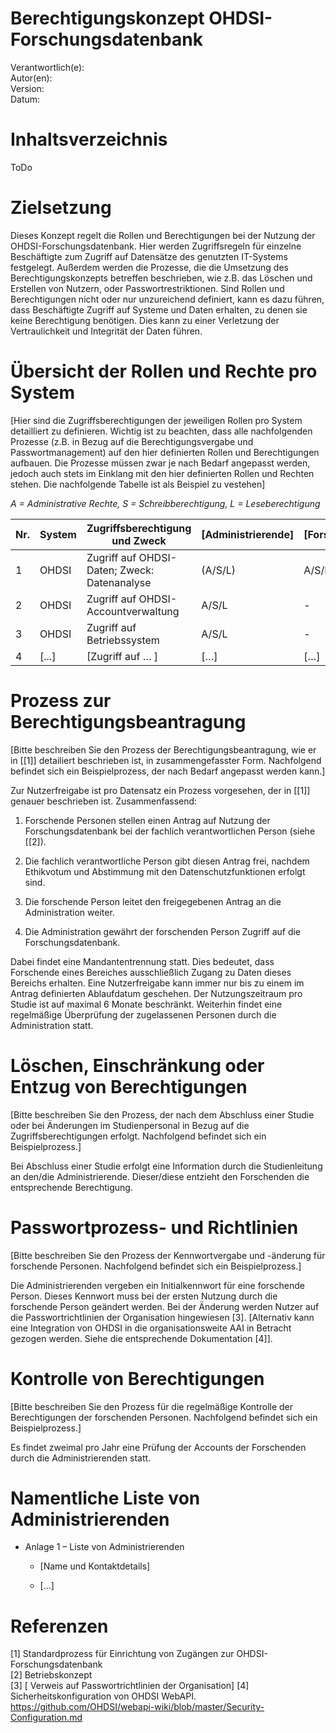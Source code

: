 # Berechtigungskonzept OHDSI-Forschungsdatenbank

Verantwortlich(e):  
Autor(en):  
Version:  
Datum:  

# Inhaltsverzeichnis

ToDo

# Zielsetzung

Dieses Konzept regelt die Rollen und Berechtigungen bei der Nutzung der
OHDSI-Forschungsdatenbank. Hier werden Zugriffsregeln für einzelne
Beschäftigte zum Zugriff auf Datensätze des genutzten IT-Systems
festgelegt. Außerdem werden die Prozesse, die die Umsetzung des
Berechtigungskonzepts betreffen beschrieben, wie z.B. das Löschen und
Erstellen von Nutzern, oder Passwortrestriktionen. Sind Rollen und
Berechtigungen nicht oder nur unzureichend definiert, kann es dazu
führen, dass Beschäftigte Zugriff auf Systeme und Daten erhalten, zu
denen sie keine Berechtigung benötigen. Dies kann zu einer Verletzung
der Vertraulichkeit und Integrität der Daten führen.

# Übersicht der Rollen und Rechte pro System

\[Hier sind die Zugriffsberechtigungen der jeweiligen
Rollen pro System detailliert zu definieren. Wichtig ist zu beachten,
dass alle nachfolgenden Prozesse (z.B. in Bezug auf die
Berechtigungsvergabe und Passwortmanagement) auf den hier definierten
Rollen und Berechtigungen aufbauen. Die Prozesse müssen zwar je nach
Bedarf angepasst werden, jedoch auch stets im Einklang mit den hier
definierten Rollen und Rechten stehen. Die nachfolgende Tabelle ist als Beispiel zu vestehen\]

*A = Administrative Rechte, S = Schreibberechtigung, L =
Leseberechtigung*

| Nr.     | System | Zugriffsberechtigung und Zweck                                          | \[Administrierende\] | \[Forschende\] |
|---------|--------|-------------------------------------------------------------------------|----------------------|----------------|
| 1       | OHDSI  |   Zugriff auf OHDSI-Daten; Zweck: Datenanalyse                          | (A/S/L)              | A/S/L          |
| 2       | OHDSI  | Zugriff auf OHDSI-Accountverwaltung                                     | A/S/L                | -              |
| 3       | OHDSI  | Zugriff auf Betriebssystem                                              | A/S/L                | -              |
| 4       |\[...\] | \[Zugriff auf … \]                                                      | \[…\]                | \[…\]          |

# Prozess zur Berechtigungsbeantragung

\[Bitte beschreiben Sie den Prozess der
Berechtigungsbeantragung, wie er in [\[1\]] detailiert beschrieben ist, in
zusammengefasster Form. Nachfolgend befindet sich ein Beispielprozess,
der nach Bedarf angepasst werden kann.\]

Zur Nutzerfreigabe ist pro Datensatz ein Prozess vorgesehen, der in [\[1\]] 
 genauer beschrieben ist. Zusammenfassend:

1.  Forschende Personen stellen einen Antrag auf Nutzung der Forschungsdatenbank bei der  fachlich verantwortlichen Person (siehe [\[2\]).

1.  Die fachlich verantwortliche Person gibt diesen Antrag frei, nachdem Ethikvotum
    und Abstimmung mit den Datenschutzfunktionen erfolgt sind.

1.  Die forschende Person leitet den freigegebenen Antrag an die Administration weiter.

1.  Die Administration gewährt der forschenden Person Zugriff auf die Forschungsdatenbank.

Dabei findet eine Mandantentrennung statt. Dies bedeutet, dass
Forschende eines Bereiches ausschließlich Zugang zu Daten dieses
Bereichs erhalten. Eine Nutzerfreigabe kann immer nur bis zu einem
im Antrag definierten Ablaufdatum geschehen. Der Nutzungszeitraum pro
Studie ist auf maximal 6 Monate beschränkt. Weiterhin findet eine
regelmäßige Überprüfung der zugelassenen Personen durch die Administration statt.

# Löschen, Einschränkung oder Entzug von Berechtigungen

\[Bitte beschreiben Sie den Prozess, der nach dem
Abschluss einer Studie oder bei Änderungen im Studienpersonal in Bezug
auf die Zugriffsberechtigungen erfolgt. Nachfolgend befindet sich ein
Beispielprozess.\]

Bei Abschluss einer Studie erfolgt eine Information durch die
Studienleitung an den/die Administrierende. Dieser/diese
entzieht den Forschenden die entsprechende Berechtigung.

#  Passwortprozess- und Richtlinien

\[Bitte beschreiben Sie den Prozess der
Kennwortvergabe und -änderung für forschende Personen. Nachfolgend
befindet sich ein Beispielprozess.\]

Die Administrierenden vergeben ein Initialkennwort für eine
forschende Person. Dieses Kennwort muss bei der ersten Nutzung durch die
forschende Person geändert werden. Bei der Änderung werden Nutzer auf
die Passwortrichtlinien der Organisation hingewiesen \[3\]. \[Alternativ kann eine Integration von OHDSI in die organisationsweite  AAI in Betracht gezogen werden. Siehe die entsprechende Dokumentation \[4\]\].

# Kontrolle von Berechtigungen

\[Bitte beschreiben Sie den Prozess für die
regelmäßige Kontrolle der Berechtigungen der forschenden Personen.
Nachfolgend befindet sich ein Beispielprozess.\]

Es findet zweimal pro Jahr eine Prüfung der Accounts der Forschenden
durch die Administrierenden statt.

# Namentliche Liste von Administrierenden

- Anlage 1 – Liste von Administrierenden

  - \[Name und Kontaktdetails\]

  - \[…\]

# Referenzen
\[1\] Standardprozess für Einrichtung von Zugängen zur OHDSI-Forschungsdatenbank  
\[2\] Betriebskonzept  
\[3\] \[ Verweis auf Passwortrichtlinien der Organisation\]
\[4\] Sicherheitskonfiguration von OHDSI WebAPI. https://github.com/OHDSI/webapi-wiki/blob/master/Security-Configuration.md

